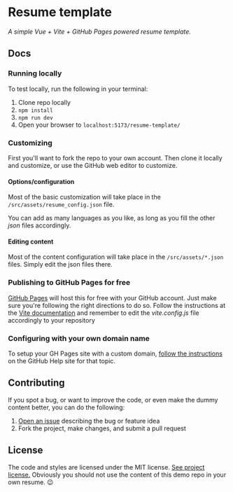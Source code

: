 # Resume template

*A simple Vue + Vite + GitHub Pages powered resume template.*

## Docs

### Running locally

To test locally, run the following in your terminal:

1. Clone repo locally
1. `npm install`
2. `npm run dev`
3. Open your browser to `localhost:5173/resume-template/`

### Customizing

First you'll want to fork the repo to your own account. Then clone it locally and customize, or use the GitHub web editor to customize.

#### Options/configuration

Most of the basic customization will take place in the `/src/assets/resume_config.json` file.

You can add as many languages as you like, as long as you fill the other *json* files accordingly.

#### Editing content

Most of the content configuration will take place in the `/src/assets/*.json` files. Simply edit the json files there.

### Publishing to GitHub Pages for free

[GitHub Pages](https://pages.github.com/) will host this for free with your GitHub account. 
Just make sure you're following the right directions to do so. 
Follow the instructions at the [Vite documentation](https://vitejs.dev/guide/static-deploy.html#github-pages) and 
remember to edit the *vite.config.js* file accordingly to your repository

### Configuring with your own domain name

To setup your GH Pages site with a custom domain, [follow the instructions](https://help.github.com/articles/setting-up-a-custom-domain-with-github-pages/) on the GitHub Help site for that topic.

## Contributing

If you spot a bug, or want to improve the code, or even make the dummy content better, you can do the following:

1. [Open an issue](https://github.com/gtoborges/resume-template/issues/new) describing the bug or feature idea
2. Fork the project, make changes, and submit a pull request

## License

The code and styles are licensed under the MIT license. [See project license.](LICENSE) Obviously you should not use the content of this demo repo in your own resume. :wink:

